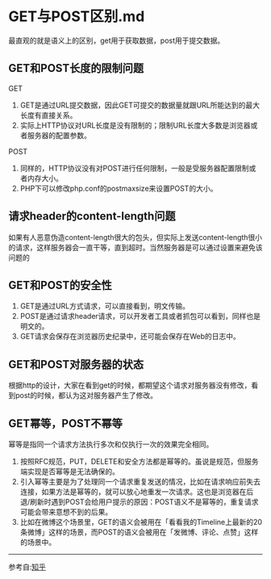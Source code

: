 # GET与POST区别.md

最直观的就是语义上的区别，get用于获取数据，post用于提交数据。

## GET和POST长度的限制问题

GET

1. GET是通过URL提交数据，因此GET可提交的数据量就跟URL所能达到的最大长度有直接关系。 
2. 实际上HTTP协议对URL长度是没有限制的；限制URL长度大多数是浏览器或者服务器的配置参数。

POST

1. 同样的，HTTP协议没有对POST进行任何限制，一般是受服务器配置限制或者内存大小。
2. PHP下可以修改php.conf的postmaxsize来设置POST的大小。

## 请求header的content-length问题 

如果有人恶意伪造content-length很大的包头，但实际上发送content-length很小的请求，这样服务器会一直干等，直到超时。当然服务器是可以通过设置来避免该问题的

## GET和POST的安全性

1. GET是通过URL方式请求，可以直接看到，明文传输。
2. POST是通过请求header请求，可以开发者工具或者抓包可以看到，同样也是明文的。 
3. GET请求会保存在浏览器历史纪录中，还可能会保存在Web的日志中。

## GET和POST对服务器的状态

根据http的设计，大家在看到get的时候，都期望这个请求对服务器没有修改，看到post的时候，都认为这对服务器产生了修改。

## GET幂等，POST不幂等

幂等是指同一个请求方法执行多次和仅执行一次的效果完全相同。

1. 按照RFC规范，PUT，DELETE和安全方法都是幂等的。虽说是规范，但服务端实现是否幂等是无法确保的。
2. 引入幂等主要是为了处理同一个请求重复发送的情况，比如在请求响应前失去连接，如果方法是幂等的，就可以放心地重发一次请求。这也是浏览器在后退/刷新时遇到POST会给用户提示的原因：POST语义不是幂等的，重复请求可能会带来意想不到的后果。
3. 比如在微博这个场景里，GET的语义会被用在「看看我的Timeline上最新的20条微博」这样的场景，而POST的语义会被用在「发微博、评论、点赞」这样的场景中。


---
参考自:[知乎](https://www.zhihu.com/question/28586791)